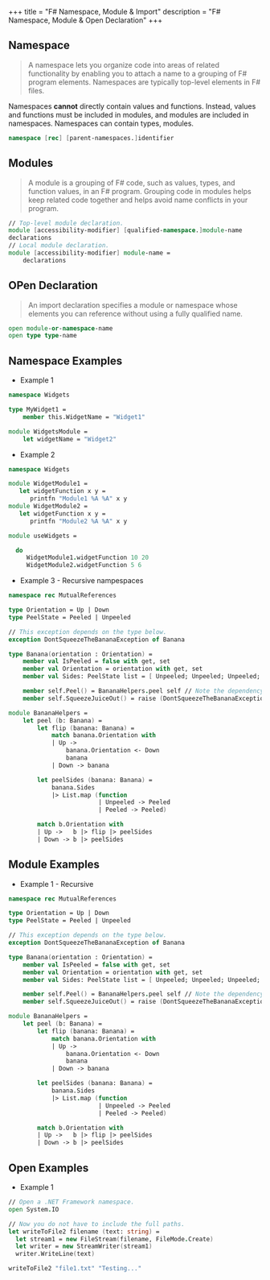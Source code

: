 +++
title = "F# Namespace, Module & Import"
description = "F# Namespace, Module & Open Declaration"
+++

## Namespace

> A namespace lets you organize code into areas of related functionality by enabling you to attach a name to a grouping of F# program elements. Namespaces are typically top-level elements in F# files.

Namespaces **cannot** directly contain values and functions. Instead, values and functions must be included in modules, and modules are included in namespaces. Namespaces can contain types, modules.

```fsharp
namespace [rec] [parent-namespaces.]identifier
```

## Modules

> A module is a grouping of F# code, such as values, types, and function values, in an F# program. Grouping code in modules helps keep related code together and helps avoid name conflicts in your program.

```fsharp
// Top-level module declaration.
module [accessibility-modifier] [qualified-namespace.]module-name
declarations
// Local module declaration.
module [accessibility-modifier] module-name =
    declarations
```

## OPen Declaration


> An import declaration specifies a module or namespace whose elements you can reference without using a fully qualified name.

```fsharp
open module-or-namespace-name
open type type-name
```

## Namespace Examples

- Example 1

```fsharp
namespace Widgets

type MyWidget1 =
    member this.WidgetName = "Widget1"

module WidgetsModule =
    let widgetName = "Widget2"

```

- Example 2

```fsharp
namespace Widgets

module WidgetModule1 =
   let widgetFunction x y =
      printfn "Module1 %A %A" x y
module WidgetModule2 =
   let widgetFunction x y =
      printfn "Module2 %A %A" x y

module useWidgets =

  do
     WidgetModule1.widgetFunction 10 20
     WidgetModule2.widgetFunction 5 6


```

- Example 3 - Recursive nampespaces

```fsharp
namespace rec MutualReferences

type Orientation = Up | Down
type PeelState = Peeled | Unpeeled

// This exception depends on the type below.
exception DontSqueezeTheBananaException of Banana

type Banana(orientation : Orientation) =
    member val IsPeeled = false with get, set
    member val Orientation = orientation with get, set
    member val Sides: PeelState list = [ Unpeeled; Unpeeled; Unpeeled; Unpeeled] with get, set

    member self.Peel() = BananaHelpers.peel self // Note the dependency on the BananaHelpers module.
    member self.SqueezeJuiceOut() = raise (DontSqueezeTheBananaException self) // This member depends on the exception above.

module BananaHelpers =
    let peel (b: Banana) =
        let flip (banana: Banana) =
            match banana.Orientation with
            | Up ->
                banana.Orientation <- Down
                banana
            | Down -> banana

        let peelSides (banana: Banana) =
            banana.Sides
            |> List.map (function
                         | Unpeeled -> Peeled
                         | Peeled -> Peeled)

        match b.Orientation with
        | Up ->   b |> flip |> peelSides
        | Down -> b |> peelSides
```

## Module Examples

- Example 1 - Recursive

```fsharp
namespace rec MutualReferences

type Orientation = Up | Down
type PeelState = Peeled | Unpeeled

// This exception depends on the type below.
exception DontSqueezeTheBananaException of Banana

type Banana(orientation : Orientation) =
    member val IsPeeled = false with get, set
    member val Orientation = orientation with get, set
    member val Sides: PeelState list = [ Unpeeled; Unpeeled; Unpeeled; Unpeeled] with get, set

    member self.Peel() = BananaHelpers.peel self // Note the dependency on the BananaHelpers module.
    member self.SqueezeJuiceOut() = raise (DontSqueezeTheBananaException self) // This member depends on the exception above.

module BananaHelpers =
    let peel (b: Banana) =
        let flip (banana: Banana) =
            match banana.Orientation with
            | Up ->
                banana.Orientation <- Down
                banana
            | Down -> banana

        let peelSides (banana: Banana) =
            banana.Sides
            |> List.map (function
                         | Unpeeled -> Peeled
                         | Peeled -> Peeled)

        match b.Orientation with
        | Up ->   b |> flip |> peelSides
        | Down -> b |> peelSides

```

## Open Examples

- Example 1

```fsharp
// Open a .NET Framework namespace.
open System.IO

// Now you do not have to include the full paths.
let writeToFile2 filename (text: string) =
  let stream1 = new FileStream(filename, FileMode.Create)
  let writer = new StreamWriter(stream1)
  writer.WriteLine(text)

writeToFile2 "file1.txt" "Testing..."

```

